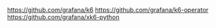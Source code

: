 https://github.com/grafana/k6
https://github.com/grafana/k6-operator
https://github.com/grafana/xk6-python
